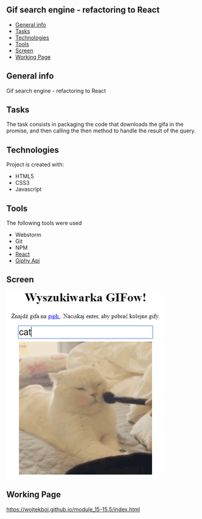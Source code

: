 ## Gif search engine - refactoring to React
* [General info](#general-info)
* [Tasks](#tasks)
* [Technologies](#technologies)
* [Tools](#tools)
* [Screen](#screen)
* [Working Page](#working-page)

## General info
Gif search engine - refactoring to React

## Tasks
The task consists in packaging the code that downloads the gifa in the promise, and then calling the then method 
to handle the result of the query.

## Technologies
Project is created with:
* HTML5
* CSS3
* Javascript

## Tools
The following tools were used
* Webstorm
* Git
* NPM
* <a href="https://reactjs.org/">React</a>
* <a href="https://api.giphy.com">Giphy Api</a>

## Screen 

![Screen](https://github.com/wojtekboj/module_15-15.5/blob/master/images/screencapture.png)

## Working Page
https://wojtekboj.github.io/module_15-15.5/index.html